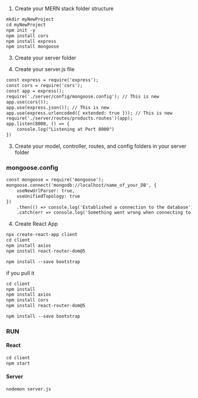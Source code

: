 1. Create your MERN stack folder structure

```md
mkdir myNewProject
cd myNewProject
npm init -y
npm install cors
npm install express
npm install mongoose
````
3. Create your server folder

2. Create your server.js file

```md
const express = require('express');
const cors = require('cors');
const app = express();
require('./server/config/mongoose.config'); // This is new
app.use(cors());
app.use(express.json()); // This is new
app.use(express.urlencoded({ extended: true })); // This is new
require('./server/routes/products.routes')(app);
app.listen(8000, () => {
    console.log("Listening at Port 8000")
})

````

3. Create your model, controller, routes, and config folders in your server folder
### mongoose.config

```md
const mongoose = require('mongoose');
mongoose.connect('mongodb://localhost/name_of_your_DB', {
    useNewUrlParser: true,
    useUnifiedTopology: true
})
    .then(() => console.log('Established a connection to the database'))
    .catch(err => console.log('Something went wrong when connecting to the database ', err));
````


4. Create React App
```md
npx create-react-app client
cd client
npm install axios
npm install react-router-dom@5

npm install --save bootstrap
````

if you pull it 
```md
cd client
npm install
npm install axios
npm install cors
npm install react-router-dom@5

npm install --save bootstrap
````

### RUN
#### React
```md
cd client
npm start
````
#### Server
```md
nodemon server.js
````

